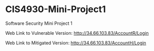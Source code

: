 # CIS4930-Mini-Project1
Software Security Mini Project 1

Web Link to Vulnerable Version: http://34.66.103.83/AccountR/Login


Web Link to Mitigated Version: http://34.66.103.83/AccountH/Login


